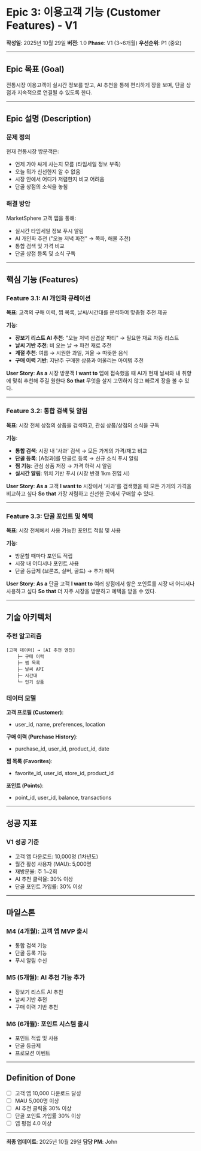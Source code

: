 # Epic 3: 이용고객 기능 (Customer Features) - V1

**작성일**: 2025년 10월 29일
**버전**: 1.0
**Phase**: V1 (3~6개월)
**우선순위**: P1 (중요)

---

## Epic 목표 (Goal)

전통시장 이용고객이 실시간 정보를 받고, AI 추천을 통해 편리하게 장을 보며, 단골 상점과 지속적으로 연결될 수 있도록 한다.

---

## Epic 설명 (Description)

### 문제 정의

현재 전통시장 방문객은:

- 언제 가야 싸게 사는지 모름 (타임세일 정보 부족)
- 오늘 뭐가 신선한지 알 수 없음
- 시장 안에서 어디가 저렴한지 비교 어려움
- 단골 상점의 소식을 놓침

### 해결 방안

MarketSphere 고객 앱을 통해:

- 실시간 타임세일 정보 푸시 알림
- AI 개인화 추천 ("오늘 저녁 파전" → 쪽파, 해물 추천)
- 통합 검색 및 가격 비교
- 단골 상점 등록 및 소식 구독

---

## 핵심 기능 (Features)

### Feature 3.1: AI 개인화 큐레이션

**목표**: 고객의 구매 이력, 찜 목록, 날씨/시간대를 분석하여 맞춤형 추천 제공

**기능**:

- **장보기 리스트 AI 추천**: "오늘 저녁 삼겹살 파티" → 필요한 재료 자동 리스트
- **날씨 기반 추천**: 비 오는 날 → 파전 재료 추천
- **계절 추천**: 여름 → 시원한 과일, 겨울 → 따뜻한 음식
- **구매 이력 기반**: 지난주 구매한 상품과 어울리는 아이템 추천

**User Story**:
**As a** 시장 방문객
**I want to** 앱에 접속했을 때 AI가 현재 날씨와 내 취향에 맞춰 추천해 주길 원한다
**So that** 무엇을 살지 고민하지 않고 빠르게 장을 볼 수 있다.

---

### Feature 3.2: 통합 검색 및 알림

**목표**: 시장 전체 상점의 상품을 검색하고, 관심 상품/상점의 소식을 구독

**기능**:

- **통합 검색**: 시장 내 '사과' 검색 → 모든 가게의 가격/재고 비교
- **단골 등록**: [A청과]를 단골로 등록 → 신규 소식 푸시 알림
- **찜 기능**: 관심 상품 저장 → 가격 하락 시 알림
- **실시간 알림**: 위치 기반 푸시 (시장 반경 1km 진입 시)

**User Story**:
**As a** 고객
**I want to** 시장에서 '사과'를 검색했을 때 모든 가게의 가격을 비교하고 싶다
**So that** 가장 저렴하고 신선한 곳에서 구매할 수 있다.

---

### Feature 3.3: 단골 포인트 및 혜택

**목표**: 시장 전체에서 사용 가능한 포인트 적립 및 사용

**기능**:

- 방문할 때마다 포인트 적립
- 시장 내 어디서나 포인트 사용
- 단골 등급제 (브론즈, 실버, 골드) → 추가 혜택

**User Story**:
**As a** 단골 고객
**I want to** 여러 상점에서 쌓은 포인트를 시장 내 어디서나 사용하고 싶다
**So that** 더 자주 시장을 방문하고 혜택을 받을 수 있다.

---

## 기술 아키텍처

### 추천 알고리즘

```
[고객 데이터] → [AI 추천 엔진]
    ├─ 구매 이력
    ├─ 찜 목록
    ├─ 날씨 API
    ├─ 시간대
    └─ 인기 상품
```

### 데이터 모델

**고객 프로필 (Customer)**:

- user_id, name, preferences, location

**구매 이력 (Purchase History)**:

- purchase_id, user_id, product_id, date

**찜 목록 (Favorites)**:

- favorite_id, user_id, store_id, product_id

**포인트 (Points)**:

- point_id, user_id, balance, transactions

---

## 성공 지표

### V1 성공 기준

- 고객 앱 다운로드: 10,000명 (1차년도)
- 월간 활성 사용자 (MAU): 5,000명
- 재방문율: 주 1~2회
- AI 추천 클릭율: 30% 이상
- 단골 포인트 가입률: 30% 이상

---

## 마일스톤

### M4 (4개월): 고객 앱 MVP 출시

- 통합 검색 기능
- 단골 등록 기능
- 푸시 알림 수신

### M5 (5개월): AI 추천 기능 추가

- 장보기 리스트 AI 추천
- 날씨 기반 추천
- 구매 이력 기반 추천

### M6 (6개월): 포인트 시스템 출시

- 포인트 적립 및 사용
- 단골 등급제
- 프로모션 이벤트

---

## Definition of Done

- [ ] 고객 앱 10,000 다운로드 달성
- [ ] MAU 5,000명 이상
- [ ] AI 추천 클릭율 30% 이상
- [ ] 단골 포인트 가입률 30% 이상
- [ ] 앱 평점 4.0 이상

---

**최종 업데이트**: 2025년 10월 29일
**담당 PM**: John
